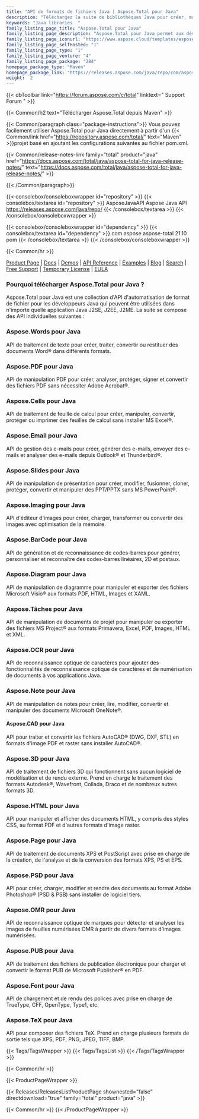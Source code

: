 ```yaml
---
title: "API de formats de fichiers Java | Aspose.Total pour Java"
description: "Téléchargez la suite de bibliothèques Java pour créer, manipuler, convertir, rendre et imprimer des fichiers Microsoft Word, Excel, PowerPoint, Outlook, Publisher, Visio, Project et OneNote. Le package comprend également des API pour les formats de fichiers PDF, Photoshop, CAO, SIG et 3D ainsi que des API pour les codes-barres, OCR et OMR."
keywords: "Java libraries  "
family_listing_page_title: "Aspose.Total pour Java"
family_listing_page_description: "Aspose.Total pour Java permet aux développeurs de créer des systèmes de traitement de fichiers incroyablement polyvalents capables de gérer plus de 100 formats de fichiers populaires. Les programmeurs d'applications Java SE ou EE peuvent améliorer leurs applications avec la possibilité de charger, créer, modifier, restituer et inter-convertir des fichiers à partir de Microsoft Office, OpenOffice, Visio, Project, CAD et de nombreuses autres catégories de formats couramment utilisées."
family_listing_page_iconurl: "https://www.aspose.cloud/templates/aspose/App_Themes/V3/images/total/272x272/aspose_total-for-java-min.png"
family_listing_page_selfHosted: "1"
family_listing_page_type: "1"
family_listing_page_venture: "4"
family_listing_page_package: "284"
homepage_package_type: "Maven"
homepage_package_link: "https://releases.aspose.com/java/repo/com/aspose/aspose-total/"
weight:  2
---
```


{{< dbToolbar link="https://forum.aspose.com/c/total" linktext=" Support Forum " >}}

{{< Common/h2 text="Télécharger Aspose.Total depuis Maven"  >}}

{{< Common/paragraph class="package-instructions">}}
Vous pouvez facilement utiliser Aspose.Total pour Java directement à partir d'un
{{< Common/link href="https://repository.aspose.com/total/" text="Maven"  >}}projet basé en ajoutant les configurations suivantes au fichier pom.xml.

{{< Common/release-notes-link family="total" product="java" href="https://docs.aspose.com/total/java/aspose-total-for-java-release-notes/" text="https://docs.aspose.com/total/java/aspose-total-for-java-release-notes/"  >}}

{{< /Common/paragraph>}}

{{< consolebox/consoleboxwrapper id="repository" >}}
   {{< consolebox/textarea id="repository" >}}
      <repository>
         <id>AsposeJavaAPI</id>
         <name>Aspose Java API</name>
         <url>https://releases.aspose.com/java/repo/</url>
      </repository>
   {{< /consolebox/textarea >}}
{{< /consolebox/consoleboxwrapper >}}

{{< consolebox/consoleboxwrapper id="dependency" >}}
   {{< consolebox/textarea id="dependency" >}}
      <dependency>
         <groupId>com.aspose</groupId>
         <artifactId>aspose-total</artifactId>
         <version>21.10</version>
         <type>pom</type>
      </dependency>
   {{< /consolebox/textarea >}}
{{< /consolebox/consoleboxwrapper >}}

{{< Common/hr >}}

[Product Page](https://products.aspose.com/tasks/java) | [Docs](https://docs.aspose.com/tasks/java/) | [Demos](https://products.aspose.app/tasks/family) | [API Reference](https://reference.aspose.com/tasks/java) | [Examples](https://github.com/aspose-tasks/Aspose.Tasks-for-Java) | [Blog](https://blog.aspose.com/category/tasks/) | [Search](https://search.aspose.com/) | [Free Support](https://forum.aspose.com/c/tasks) | [Temporary License](https://purchase.aspose.com/temporary-license) | [EULA](https://about.aspose.com/legal/eula/)

### Pourquoi télécharger Aspose.Total pour Java ?

Aspose.Total pour Java est une collection d'API d'automatisation de format de fichier pour les développeurs Java qui peuvent être utilisées dans n'importe quelle application Java J2SE, J2EE, J2ME. La suite se compose des API individuelles suivantes :

### Aspose.Words pour Java

API de traitement de texte pour créer, traiter, convertir ou restituer des documents Word® dans différents formats.

### Aspose.PDF pour Java

API de manipulation PDF pour créer, analyser, protéger, signer et convertir des fichiers PDF sans nécessiter Adobe Acrobat®.

### Aspose.Cells pour Java

API de traitement de feuille de calcul pour créer, manipuler, convertir, protéger ou imprimer des feuilles de calcul sans installer MS Excel®.

### Aspose.Email pour Java
API de gestion des e-mails pour créer, générer des e-mails, envoyer des e-mails et analyser des e-mails depuis Outlook® et Thunderbird®.

### Aspose.Slides pour Java

API de manipulation de présentation pour créer, modifier, fusionner, cloner, protéger, convertir et manipuler des PPT/PPTX sans MS PowerPoint®.

### Aspose.Imaging pour Java

API d'éditeur d'images pour créer, charger, transformer ou convertir des images avec optimisation de la mémoire.

### Aspose.BarCode pour Java

API de génération et de reconnaissance de codes-barres pour générer, personnaliser et reconnaître des codes-barres linéaires, 2D et postaux.

### Aspose.Diagram pour Java

API de manipulation de diagramme pour manipuler et exporter des fichiers Microsoft Visio® aux formats PDF, HTML, Images et XAML.

### Aspose.Tâches pour Java

API de manipulation de documents de projet pour manipuler ou exporter des fichiers MS Project® aux formats Primavera, Excel, PDF, Images, HTML et XML.

### Aspose.OCR pour Java

API de reconnaissance optique de caractères pour ajouter des fonctionnalités de reconnaissance optique de caractères et de numérisation de documents à vos applications Java.

### Aspose.Note pour Java

API de manipulation de notes pour créer, lire, modifier, convertir et manipuler des documents Microsoft OneNote®.

#### Aspose.CAD pour Java

API pour traiter et convertir les fichiers AutoCAD® (DWG, DXF, STL) en formats d'image PDF et raster sans installer AutoCAD®.

### Aspose.3D pour Java

API de traitement de fichiers 3D qui fonctionnent sans aucun logiciel de modélisation et de rendu externe. Prend en charge le traitement des formats Autodesk®, Wavefront, Collada, Draco et de nombreux autres formats 3D.

### Aspose.HTML pour Java

API pour manipuler et afficher des documents HTML, y compris des styles CSS, au format PDF et d'autres formats d'image raster.

### Aspose.Page pour Java

API de traitement de documents XPS et PostScript avec prise en charge de la création, de l'analyse et de la conversion des formats XPS, PS et EPS.

### Aspose.PSD pour Java

API pour créer, charger, modifier et rendre des documents au format Adobe Photoshop® (PSD & PSB) sans installer de logiciel tiers.

### Aspose.OMR pour Java

API de reconnaissance optique de marques pour détecter et analyser les images de feuilles numérisées OMR à partir de divers formats d'images numérisées.

### Aspose.PUB pour Java

API de traitement des fichiers de publication électronique pour charger et convertir le format PUB de Microsoft Publisher® en PDF.

### Aspose.Font pour Java

API de chargement et de rendu des polices avec prise en charge de TrueType, CFF, OpenType, Type1, etc.

### Aspose.TeX pour Java

API pour composer des fichiers TeX. Prend en charge plusieurs formats de sortie tels que XPS, PDF, PNG, JPEG, TIFF, BMP.

{{< Tags/TagsWrapper >}}
 {{< Tags/TagsList >}}
{{< /Tags/TagsWrapper >}}

{{< Common/hr >}}

{{< ProductPageWrapper >}}
<!-- ReleasesListProductPage-->
   {{< Releases/ReleasesListProductPage shownested="false"  directdownload="true" family="total" product="java" >}}
<!-- /ReleasesListProductPage-->
{{< Common/hr >}}
{{< /ProductPageWrapper >}}


